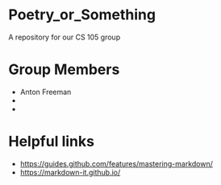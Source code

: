 # Poetry_or_Something
A repository for our CS 105 group

# Group Members
* Anton Freeman
* 
* 

# Helpful links 
* https://guides.github.com/features/mastering-markdown/ 
* https://markdown-it.github.io/

